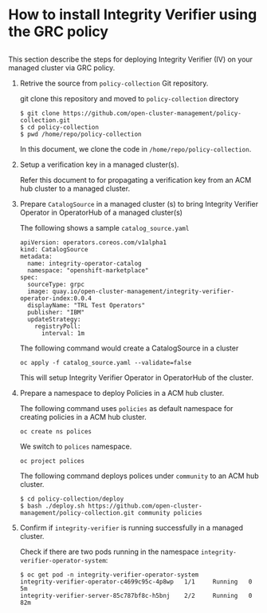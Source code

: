 
# How to install Integrity Verifier using the GRC policy

## 

This section describe the steps for deploying Integrity Verifier (IV) on your managed cluster via GRC policy.

1. Retrive the source from `policy-collection` Git repository.

    git clone this repository and moved to `policy-collection` directory

    ```
    $ git clone https://github.com/open-cluster-management/policy-collection.git
    $ cd policy-collection
    $ pwd /home/repo/policy-collection
    ```
    In this document, we clone the code in `/home/repo/policy-collection`.
    
  
2. Setup a verification key in a managed cluster(s).

   Refer this document to for propagating a verification key from an ACM hub cluster to a managed cluster.

3. Prepare `CatalogSource` in a managed cluster (s) to bring Integrity Verifier Operator in OperatorHub of a managed cluster(s)

    The following shows a sample `catalog_source.yaml`
    
    ```
    apiVersion: operators.coreos.com/v1alpha1
    kind: CatalogSource
    metadata:
      name: integrity-operator-catalog
      namespace: "openshift-marketplace"
    spec:
      sourceType: grpc
      image: quay.io/open-cluster-management/integrity-verifier-operator-index:0.0.4
      displayName: "TRL Test Operators"
      publisher: "IBM"
      updateStrategy:
        registryPoll:
          interval: 1m
      ```
      
      The following command would create a CatalogSource in a cluster
      ```
      oc apply -f catalog_source.yaml --validate=false
      ```
      This will setup Integrity Verifier Operator in OperatorHub of the cluster.
      
      
4.  Prepare a namespace to deploy Policies in a ACM hub cluster. 

    The following command uses `policies` as default namespace for creating policies in a ACM hub cluster. 
    ```
    oc create ns polices 
    
    ```
    We switch to `polices` namespace.
    ```
    oc project polices
    ```        
    
    The following command deploys polices under `community` to an ACM hub cluster.
      
    ```
    $ cd policy-collection/deploy
    $ bash ./deploy.sh https://github.com/open-cluster-management/policy-collection.git community policies
    ```
      
10. Confirm if `integrity-verifier` is running successfully in a managed cluster.
    
    Check if there are two pods running in the namespace `integrity-verifier-operator-system`: 
        
    ```
    $ oc get pod -n integrity-verifier-operator-system
    integrity-verifier-operator-c4699c95c-4p8wp   1/1     Running   0          5m
    integrity-verifier-server-85c787bf8c-h5bnj    2/2     Running   0          82m
    ```      
    
    
## 
